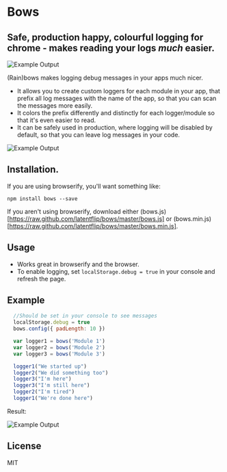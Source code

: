 # Bows
## Safe, production happy, colourful logging for chrome - makes reading your logs _much_ easier.

![Example Output](https://raw.github.com/latentflip/bows/master/example/cols.png)

(Rain)bows makes logging debug messages in your apps much nicer.
- It allows you to create custom loggers for each module in your app, that prefix all log messages with the name of the app, so that you can scan the messages more easily.
- It colors the prefix differently and distinctly for each logger/module so that it's even easier to read.
- It can be safely used in production, where logging will be disabled by default, so that you can leave log messages in your code. 

![Example Output](https://raw.github.com/latentflip/bows/master/example/example.png)

## Installation.

If you are using browserify, you'll want something like:

```
npm install bows --save
```

If you aren't using browserify, download either (bows.js)[https://raw.github.com/latentflip/bows/master/bows.js] or (bows.min.js)[https://raw.github.com/latentflip/bows/master/bows.min.js].

## Usage
- Works great in browserify and the browser.
- To enable logging, set `localStorage.debug = true` in your console and refresh the page.

## Example

```javascript
  //Should be set in your console to see messages
  localStorage.debug = true
  bows.config({ padLength: 10 })

  var logger1 = bows('Module 1')
  var logger2 = bows('Module 2')
  var logger3 = bows('Module 3')

  logger1("We started up")
  logger2("We did something too")
  logger3("I'm here")
  logger3("I'm still here")
  logger2("I'm tired")
  logger1("We're done here")
```

Result:

![Example Output](https://raw.github.com/latentflip/bows/master/example/example.png)

## License

MIT
